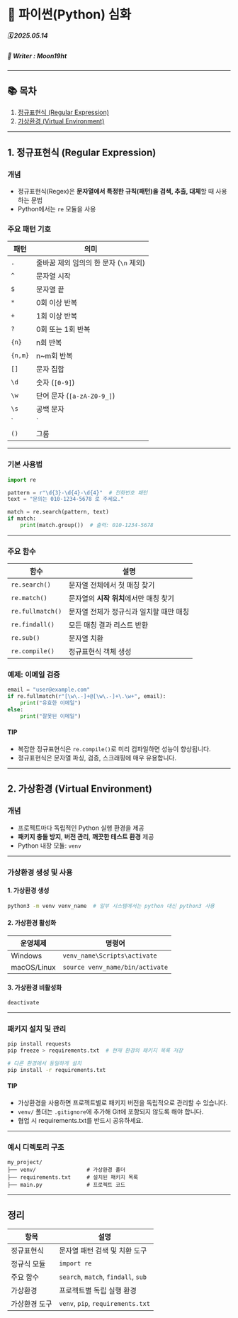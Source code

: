 # 🧩 파이썬(Python) 심화

##### 🗓️ 2025.05.14
##### 📝 Writer : Moon19ht

---

## 📚 목차

1. [정규표현식 (Regular Expression)](#1-정규표현식-regular-expression)
2. [가상환경 (Virtual Environment)](#2-가상환경-virtual-environment)

---

## 1. 정규표현식 (Regular Expression)

### 개념
- 정규표현식(Regex)은 **문자열에서 특정한 규칙(패턴)을 검색, 추출, 대체**할 때 사용하는 문법
- Python에서는 `re` 모듈을 사용

### 주요 패턴 기호

| 패턴 | 의미 |
|------|------|
| `.` | 줄바꿈 제외 임의의 한 문자 (`\n` 제외) |
| `^` | 문자열 시작 |
| `$` | 문자열 끝 |
| `*` | 0회 이상 반복 |
| `+` | 1회 이상 반복 |
| `?` | 0회 또는 1회 반복 |
| `{n}` | n회 반복 |
| `{n,m}` | n~m회 반복 |
| `[]` | 문자 집합 |
| `\d` | 숫자 (`[0-9]`) |
| `\w` | 단어 문자 (`[a-zA-Z0-9_]`) |
| `\s` | 공백 문자 |
| `|` | OR 연산자 (ex: `a|b`) |
| `()` | 그룹 |

---

### 기본 사용법
```python
import re

pattern = r"\d{3}-\d{4}-\d{4}"  # 전화번호 패턴
text = "문의는 010-1234-5678 로 주세요."

match = re.search(pattern, text)
if match:
    print(match.group())  # 출력: 010-1234-5678
```

---

### 주요 함수

| 함수 | 설명 |
|------|------|
| `re.search()` | 문자열 전체에서 첫 매칭 찾기 |
| `re.match()` | 문자열의 **시작 위치**에서만 매칭 찾기 |
| `re.fullmatch()` | 문자열 전체가 정규식과 일치할 때만 매칭 |
| `re.findall()` | 모든 매칭 결과 리스트 반환 |
| `re.sub()` | 문자열 치환 |
| `re.compile()` | 정규표현식 객체 생성 |

### 예제: 이메일 검증
```python
email = "user@example.com"
if re.fullmatch(r"[\w\.-]+@[\w\.-]+\.\w+", email):
    print("유효한 이메일")
else:
    print("잘못된 이메일")
```

#### TIP
- 복잡한 정규표현식은 `re.compile()`로 미리 컴파일하면 성능이 향상됩니다.
- 정규표현식은 문자열 파싱, 검증, 스크래핑에 매우 유용합니다.

---

## 2. 가상환경 (Virtual Environment)

### 개념
- 프로젝트마다 독립적인 Python 실행 환경을 제공
- **패키지 충돌 방지**, **버전 관리**, **깨끗한 테스트 환경** 제공
- Python 내장 모듈: `venv`

---

### 가상환경 생성 및 사용

#### 1. 가상환경 생성
```bash
python3 -m venv venv_name  # 일부 시스템에서는 python 대신 python3 사용
```

#### 2. 가상환경 활성화

| 운영체제 | 명령어 |
|----------|--------|
| Windows  | `venv_name\Scripts\activate` |
| macOS/Linux | `source venv_name/bin/activate` |

#### 3. 가상환경 비활성화
```bash
deactivate
```

---

### 패키지 설치 및 관리
```bash
pip install requests
pip freeze > requirements.txt  # 현재 환경의 패키지 목록 저장

# 다른 환경에서 동일하게 설치
pip install -r requirements.txt
```

#### TIP
- 가상환경을 사용하면 프로젝트별로 패키지 버전을 독립적으로 관리할 수 있습니다.
- `venv/` 폴더는 `.gitignore`에 추가해 Git에 포함되지 않도록 해야 합니다.
- 협업 시 requirements.txt를 반드시 공유하세요.

---

### 예시 디렉토리 구조
```
my_project/
├── venv/                # 가상환경 폴더
├── requirements.txt     # 설치된 패키지 목록
├── main.py              # 프로젝트 코드
```

---

## 정리 

| 항목 | 설명 |
|------|------|
| 정규표현식 | 문자열 패턴 검색 및 치환 도구 |
| 정규식 모듈 | `import re` |
| 주요 함수 | `search`, `match`, `findall`, `sub` |
| 가상환경 | 프로젝트별 독립 실행 환경 |
| 가상환경 도구 | `venv`, `pip`, `requirements.txt` |
